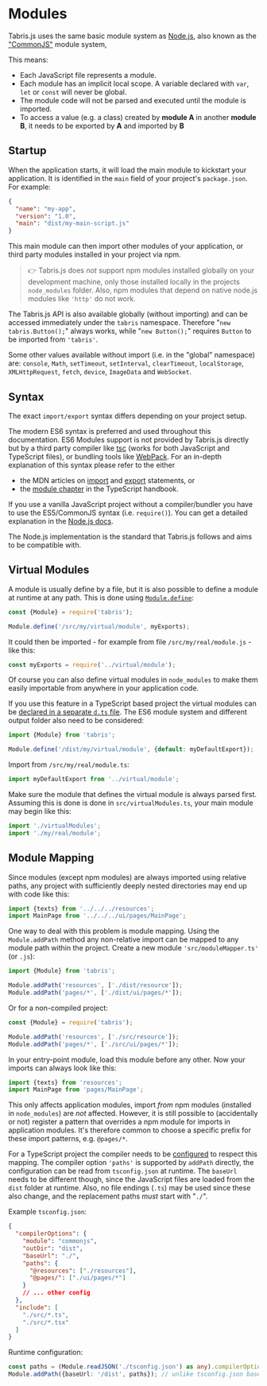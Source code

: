 ---
---
# Modules

Tabris.js uses the same basic module system as [Node.js](https://nodejs.org/dist/latest-v10.x/docs/api/modules.html), also known as the ["CommonJS"](https://en.wikipedia.org/wiki/CommonJS) module system,

This means:

* Each JavaScript file represents a module.
* Each module has an implicit local scope. A variable declared with `var`, `let` or `const` will never be global.
* The module code will not be parsed and executed until the module is imported.
* To access a value (e.g. a class) created by **module A** in another **module B**, it needs to be exported by **A** and imported by **B**

## Startup

When the application starts, it will load the main module to kickstart your application. It is identified in the `main` field of your project's `package.json`. For example:

```json
{
  "name": "my-app",
  "version": "1.0",
  "main": "dist/my-main-script.js"
}
```

This main module can then import other modules of your application, or third party modules installed in your project via npm.

> :point_right: Tabris.js does *not* support npm modules installed globally on your development machine, only those installed locally in the projects `node_modules` folder. Also, npm modules that depend on native node.js modules like `'http'` do not work.

The Tabris.js API is also available globally (without importing) and can be accessed immediately under the `tabris` namespace. Therefore "`new tabris.Button();`" always works, while "`new Button();`" requires `Button` to be imported from `'tabris'`.

Some other values available without import (i.e. in the "global" namespace) are: `console`, `Math`, `setTimeout`, `setInterval`, `clearTimeout`, `localStorage`, `XMLHttpRequest`, `fetch`, `device`, `ImageData` and `WebSocket`.

## Syntax

The exact `import/export` syntax differs depending on your project setup.

The modern ES6 syntax is preferred and used throughout this documentation. ES6 Modules support is not provided by Tabris.js directly but by a third party compiler like [tsc](http://www.typescriptlang.org/docs/handbook/compiler-options.html) (works for both JavaScript and TypeScript files), or bundling tools like [WebPack](http://webpack.js.org/). For an in-depth explanation of this syntax please refer to the either

* the MDN articles on [import](https://developer.mozilla.org/en-US/docs/Web/JavaScript/Reference/Statements/import)
and [export](https://developer.mozilla.org/en-US/docs/Web/JavaScript/Reference/Statements/export) statements, or
* the [module chapter](http://www.typescriptlang.org/docs/handbook/modules.html) in the TypeScript handbook.

If you use a vanilla JavaScript project without a compiler/bundler you have to use the ES5/CommonJS syntax (i.e. `require()`). You can get a detailed explanation in the [Node.js docs](https://nodejs.org/dist/latest-v10.x/docs/api/modules.html).

The Node.js implementation is the standard that Tabris.js follows and aims to be compatible with.

## Virtual Modules

A module is usually define by a file, but it is also possible to define a module at runtime at any path. This is done using [`Module.define`](./api/Module#definepath-exports):

```js
const {Module} = require('tabris');

Module.define('/src/my/virtual/module', myExports);
```

It could then be imported - for example from file `/src/my/real/module.js` - like this:

```js
const myExports = require('../virtual/module');
```

Of course you can also define virtual modules in `node_modules` to make them easily importable from anywhere in your application code.

If you use this feature in a TypeScript based project the virtual modules can be [declared in a separate `d.ts` file](https://www.typescriptlang.org/docs/handbook/modules.html#ambient-modules). The ES6 module system and different output folder also need to be considered:

```js
import {Module} from 'tabris';

Module.define('/dist/my/virtual/module', {default: myDefaultExport});
```

Import from `/src/my/real/module.ts`:

```js
import myDefaultExport from '../virtual/module';
```

Make sure the module that defines the virtual module is always parsed first. Assuming this is done is done in `src/virtualModules.ts`, your main module may begin like this:

```js
import './virtualModules';
import './my/real/module';
```

## Module Mapping

Since modules (except npm modules) are always imported using relative paths, any project with sufficiently deeply nested directories may end up with code like this:

```js
import {texts} from '../../../resources';
import MainPage from '../../../ui/pages/MainPage';
```

One way to deal with this problem is module mapping. Using the `Module.addPath` method any non-relative import can be mapped to any module path within the project. Create a new module `'src/moduleMapper.ts'` (or `.js`):

```js
import {Module} from 'tabris';

Module.addPath('resources', ['./dist/resource']);
Module.addPath('pages/*', ['./dist/ui/pages/*']);
```

Or for a non-compiled project:

```js
const {Module} = require('tabris');

Module.addPath('resources', ['./src/resource']);
Module.addPath('pages/*', ['./src/ui/pages/*']);
```

In your entry-point module, load this module before any other. Now your imports can always look like this:

```js
import {texts} from 'resources';
import MainPage from 'pages/MainPage';
```

This only affects application modules, import *from* npm modules (installed in `node_modules`) are *not* affected. However, it is still possible to (accidentally or not) register a pattern that overrides a npm module for imports in application modules. It's therefore common to choose a specific prefix for these import patterns, e.g. `@pages/*`.

For a TypeScript project the compiler needs to be [configured](https://www.typescriptlang.org/docs/handbook/module-resolution.html#path-mapping) to respect this mapping. The compiler option `'paths'` is supported by `addPath` directly, the configuration can be read from `tsconfig.json` at runtime. The `baseUrl` needs to be different though, since the JavaScript files are loaded from the `dist` folder at runtime. Also, no file endings (`.ts`) may be used since these also change, and the replacement paths *must* start with "`./`".

Example `tsconfig.json`:

```json
{
  "compilerOptions": {
    "module": "commonjs",
    "outDir": "dist",
    "baseUrl": "./",
    "paths": {
      "@resources": ["./resources"],
      "@pages/": ["./ui/pages/*"]
    }
    // ... other config
  },
  "include": [
    "./src/*.ts",
    "./src/*.tsx"
  ]
}
```

Runtime configuration:

```ts
const paths = (Module.readJSON('./tsconfig.json') as any).compilerOptions.paths;
Module.addPath({baseUrl: '/dist', paths}); // unlike tsconfig.json baseUrl is absolute!
```

